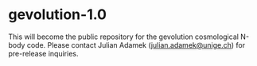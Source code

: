 # gevolution-1.0
This will become the public repository for the
gevolution cosmological N-body code.
Please contact Julian Adamek (julian.adamek@unige.ch)
for pre-release inquiries.
